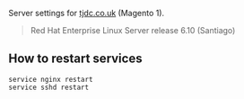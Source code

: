 Server settings for [tjdc.co.uk](https://tjdc.co.uk) (Magento 1).

>Red Hat Enterprise Linux Server release 6.10 (Santiago)

## How to restart services
```shell
service nginx restart
service sshd restart
```